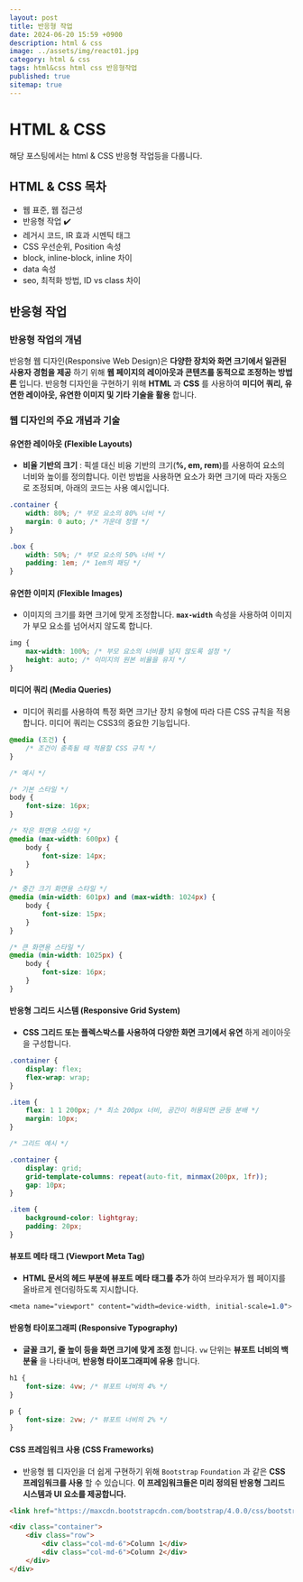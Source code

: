 ```yaml
---
layout: post
title: 반응형 작업
date: 2024-06-20 15:59 +0900
description: html & css
image: ../assets/img/react01.jpg
category: html & css
tags: html&css html css 반응형작업
published: true
sitemap: true
---
```


# HTML & CSS
해당 포스팅에서는 html & CSS 반응형 작업등을 다룹니다.  <br />


## __HTML & CSS 목차__
* 웹 표준, 웹 접근성 <br/>
* 반응형 작업 ✔️<br/>
* 레거시 코드, IR 효과 시멘틱 태그<br/>
* CSS 우선순위, Position 속성<br/>
* block, inline-block, inline 차이<br/>
* data 속성<br/>
* seo, 최적화 방법, ID vs class 차이<br/>

## __반응형 작업__<br/>

### __반응형 작업의 개념__
반응형 웹 디자인(Responsive Web Design)은 __다양한 장치와 화면 크기에서 일관된 사용자 경험을 제공__ 하기 위해 __웹 페이지의 레이아웃과 콘텐츠를 동적으로 조정하는 방법론__ 입니다. 반응형 디자인을 구현하기 위해 __HTML__ 과 __CSS__ 를 사용하여 __미디어 쿼리, 유연한 레이아웃, 유연한 이미지 및 기타 기술을 활용__ 합니다.

### __웹 디자인의 주요 개념과 기술__

#### __유연한 레이아웃 (Flexible Layouts)__

* __비율 기반의 크기__ : 픽셀 대신 비융 기반의 크기(__%, em, rem__)를 사용하여 요소의 너비와 높이를 정의합니다. 이런 방법을 사용하면 요소가 화면 크기에 따라 자동으로 조정되며, 아래의 코드는 사용 예시입니다.<br/>

```css
.container {
    width: 80%; /* 부모 요소의 80% 너비 */
    margin: 0 auto; /* 가운데 정렬 */
}

.box {
    width: 50%; /* 부모 요소의 50% 너비 */
    padding: 1em; /* 1em의 패딩 */
}

```

#### __유연한 이미지 (Flexible Images)__

* 이미지의 크기를 화면 크기에 맞게 조정합니다. __`max-width`__ 속성을 사용하여 이미지가 부모 요소를 넘어서지 않도록 합니다. <br/>

```css
img {
    max-width: 100%; /* 부모 요소의 너비를 넘지 않도록 설정 */
    height: auto; /* 이미지의 원본 비율을 유지 */
}
```

#### __미디어 쿼리 (Media Queries)__

* 미디어 쿼리를 사용하여 특정 화면 크기난 장치 유형에 따라 다른 CSS 규칙을 적용합니다. 미디어 쿼리는 CSS3의 중요한 기능입니다. <br/>

```css
@media (조건) {
    /* 조건이 충족될 때 적용할 CSS 규칙 */
}
```

```css
/* 예시 */

/* 기본 스타일 */
body {
    font-size: 16px;
}

/* 작은 화면용 스타일 */
@media (max-width: 600px) {
    body {
        font-size: 14px;
    }
}

/* 중간 크기 화면용 스타일 */
@media (min-width: 601px) and (max-width: 1024px) {
    body {
        font-size: 15px;
    }
}

/* 큰 화면용 스타일 */
@media (min-width: 1025px) {
    body {
        font-size: 16px;
    }
}
```

#### __반응형 그리드 시스템 (Responsive Grid System)__

* __CSS 그리드 또는 플렉스박스를 사용하여 다양한 화면 크기에서 유연__ 하게 레이아웃을 구성합니다. <br/>

```css
.container {
    display: flex;
    flex-wrap: wrap;
}

.item {
    flex: 1 1 200px; /* 최소 200px 너비, 공간이 허용되면 균등 분배 */
    margin: 10px;
}
```

```css
/* 그리드 예시 */

.container {
    display: grid;
    grid-template-columns: repeat(auto-fit, minmax(200px, 1fr));
    gap: 10px;
}

.item {
    background-color: lightgray;
    padding: 20px;
}
```

#### __뷰포트 메타 태그 (Viewport Meta Tag)__

* __HTML 문서의 헤드 부분에 뷰포트 메타 태그를 추가__ 하여 브라우저가 웹 페이지를 올바르게 렌더링하도록 지시합니다. <br/>

```css
<meta name="viewport" content="width=device-width, initial-scale=1.0">
```

#### __반응형 타이포그래피 (Responsive Typography)__

* __글꼴 크기, 줄 높이 등을 화면 크기에 맞게 조정__ 합니다. `vw` 단위는 __뷰포트 너비의 백분율__ 을 나타내며, __반응형 타이포그래피에 유용__ 합니다. <br/>

```css
h1 {
    font-size: 4vw; /* 뷰포트 너비의 4% */
}

p {
    font-size: 2vw; /* 뷰포트 너비의 2% */
}
```

#### __CSS 프레임워크 사용 (CSS Frameworks)__

* 반응형 웹 디자인을 더 쉽게 구현하기 위해 `Bootstrap` `Foundation` 과 같은 __CSS 프레임워크를 사용__ 할 수 있습니다. __이 프레임워크들은 미리 정의된 반응형 그리드 시스템과 UI 요소를 제공합니다.__<br/>

```html
<link href="https://maxcdn.bootstrapcdn.com/bootstrap/4.0.0/css/bootstrap.min.css" rel="stylesheet">

<div class="container">
    <div class="row">
        <div class="col-md-6">Column 1</div>
        <div class="col-md-6">Column 2</div>
    </div>
</div>
```